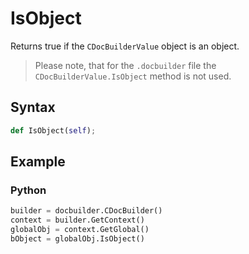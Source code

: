# IsObject

Returns true if the `CDocBuilderValue` object is an object.

> Please note, that for the `.docbuilder` file the `CDocBuilderValue.IsObject` method is not used.

## Syntax

```py
def IsObject(self);
```

## Example

### Python

``` py
builder = docbuilder.CDocBuilder()
context = builder.GetContext()
globalObj = context.GetGlobal()
bObject = globalObj.IsObject()
```
